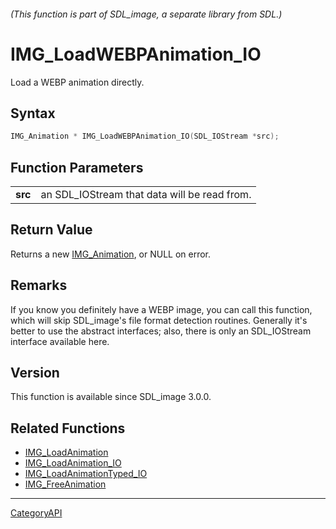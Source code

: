 ###### (This function is part of SDL_image, a separate library from SDL.)
# IMG_LoadWEBPAnimation_IO

Load a WEBP animation directly.

## Syntax

```c
IMG_Animation * IMG_LoadWEBPAnimation_IO(SDL_IOStream *src);

```

## Function Parameters

|             |                                              |
| ----------- | -------------------------------------------- |
| **src**     | an SDL_IOStream that data will be read from. |

## Return Value

Returns a new [IMG_Animation](IMG_Animation), or NULL on error.

## Remarks

If you know you definitely have a WEBP image, you can call this function,
which will skip SDL_image's file format detection routines. Generally it's
better to use the abstract interfaces; also, there is only an SDL_IOStream
interface available here.

## Version

This function is available since SDL_image 3.0.0.

## Related Functions

* [IMG_LoadAnimation](IMG_LoadAnimation)
* [IMG_LoadAnimation_IO](IMG_LoadAnimation_IO)
* [IMG_LoadAnimationTyped_IO](IMG_LoadAnimationTyped_IO)
* [IMG_FreeAnimation](IMG_FreeAnimation)

----
[CategoryAPI](CategoryAPI)

